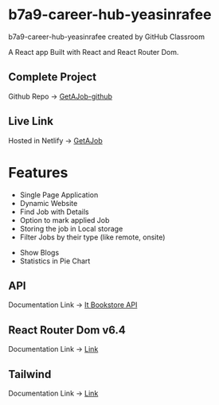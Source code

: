 # b7a9-career-hub-yeasinrafee

b7a9-career-hub-yeasinrafee created by GitHub Classroom

A React app Built with React and React Router Dom.

## Complete Project

Github Repo -> [GetAJob-github](https://github.com/Porgramming-Hero-web-course/b7a9-career-hub-yeasinrafee/tree/main)

## Live Link

Hosted in Netlify -> [GetAJob](https://spectacular-figolla-da5005.netlify.app/)

# Features

- Single Page Application
- Dynamic Website
- Find Job with Details
- Option to mark applied Job
- Storing the job in Local storage
- Filter Jobs by their type (like remote, onsite)

* Show Blogs
* Statistics in Pie Chart

## API

Documentation Link -> [It Bookstore API](https://api.itbook.store/)

## React Router Dom v6.4

Documentation Link -> [Link](https://reactrouter.com/en/main/start/overview)

## Tailwind

Documentation Link -> [Link](https://tailwindcss.com/docs/installation)
